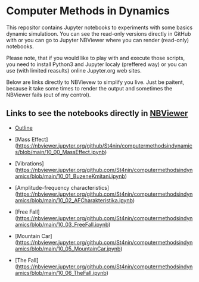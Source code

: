 # Computer Methods in Dynamics

This repositor contains Jupyter notebooks to experiments with some basics dynamic simulatioon. You can see
the read-only versions directly in GitHub with or you can go to Jupyter NBViewer where you can render (read-only)
notebooks. 

Please note, that if you would like to play with and execute those scripts, you need to install Python3 and Jupyter localy (preffered way) or you can use (with limited reasults) online Jupyter.org web sites. 

Below are links directly to NBVievew to simplify you live. Just be paitent, because it take some times to render the output and sometimes the NBViewer fails (out of my control).

## Links to see the notebooks directly in [NBViewer](https://nbviewer.jupyter.org/)

* [Outline](https://nbviewer.jupyter.org/github/zagnnoqan/computermethodsindynamics/blob/main/10_Outline.ipynb)

* [Mass Effect] (https://nbviewer.jupyter.org/github/St4nin/computermethodsindynamics/blob/main/10_00_MassEffect.ipynb)

* [Vibrations] (https://nbviewer.jupyter.org/github.com/St4nin/computermethodsindynamics/blob/main/10_01_BuzeneKmitani.ipynb)

* [Amplitude-frequency characteristics] (https://nbviewer.jupyter.org/github.com/St4nin/computermethodsindynamics/blob/main/10_02_AFCharakteristika.ipynb) 

* [Free Fall] (https://nbviewer.jupyter.org/github.com/St4nin/computermethodsindynamics/blob/main/10_03_FreeFall.ipynb)

* [Mountain Car] (https://nbviewer.jupyter.org/github.com/St4nin/computermethodsindynamics/blob/main/10_05_MountainCar.ipynb)

* [The Fall] (https://nbviewer.jupyter.org/github.com/St4nin/computermethodsindynamics/blob/main/10_06_TheFall.ipynb)
